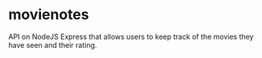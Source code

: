 # movienotes

API on NodeJS Express that allows users to keep track of the movies they have seen and their rating.
